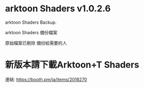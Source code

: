# arktoon Shaders v1.0.2.6

arktoon Shaders Backup.

arktoon Shaders 備份檔案

原始檔案已刪除 備份給需要的人



# 新版本請下載Arktoon+T Shaders

連結:
https://booth.pm/ja/items/2018270
